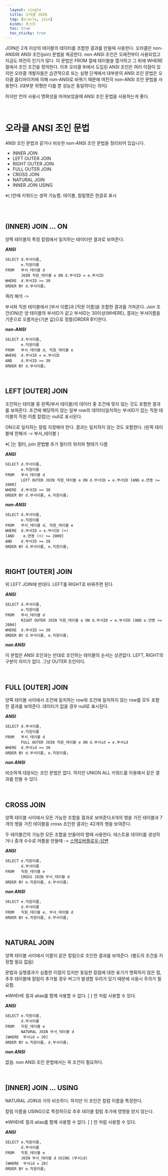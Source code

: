 ```yaml
---
  layout: single
  title: 오라클 JOIN
  tag: [oracle, join]
  kinds: 포스트
  toc: true
  toc_sticky: true
---
```


JOIN은 2개 이상의 테이블의 테이터를 조합한 결과를 만들때 사용한다. 오라클은 non-ANSI와 ANSI 조인(join) 문법을 제공한다. non-ANSI 조인은 오래전부터 사용되었고 지금도 여전히 인기가 많다. 이 문법은 FROM 절에 테이블을 열거하고 그 뒤에 WHERE 절에서 조인 조건을 정의한다. 이후 오라클 9i에서 도입된 ANSI 조인은 여러 이점이 있지만 오라클 개발자들은 습관적으로 또는 실행 단계에서 대부분의 ANSI 조인 문법은 오라클 옵티마이저에 의해 non-ANSI로 바뀌기 때문에 여전히 non-ANSI 조인 문법을 사용한다. (대부분 외형만 다를 뿐 성능은 동일하다는 의미)

하지만 언어 사용시 명확성을 따져보았을때 ANSI 조인 문법을 사용하는게 좋다.

<br>

# 오라클 ANSI 조인 문법

ANSI 조인 문법과 같거나 비슷한 non-ANSI 조인 문법을 정리되어 있습니다.

- INNER JOIN
- LEFT OUTER JOIN
- RIGHT OUTER JOIN
- FULL OUTER JOIN
- CROSS JOIN
- NATURAL JOIN
- INNER JOIN USING 

※( )안에 키워드는 생략 가능함. 테이블, 칼럼명은 한글로 표시

<br>

<br>

## (INNER) JOIN ... ON

양쪽 테이블의 특정 칼럼에서 일치하는 테이터만 결과로 보여준다.

***ANSI***

```
SELECT d.부서이름,
       e.직원이름
FROM   부서_테이블 d
       JOIN 직원_테이블 e ON d.부서ID = e.부서ID
WHERE  d.부서ID >= 30
ORDER BY d.부서이름;
```

쿼리 해석 ->

 부서와 직원 테이블에서 [부서 이름]과 [직원 이름]을 조합한 결과를 가져온다. Join 조건(ON)은 양 테이블의 부서ID가 같고 부서ID는 30이상(WHERE), 결과는 부서이름을 기준으로 오름차순(기본 값)으로 정렬(ORDER BY)한다.

***non-ANSI***

```
SELECT d.부서이름,
       e.직원이름
FROM   부서_테이블 d, 직원_테이블 e
WHERE  d.부서ID = e.부서ID
AND    d.부서ID >= 30
ORDER BY d.부서이름;
```

<br>

## LEFT [OUTER] JOIN

조인하는 테이블 중 왼쪽(부서 테이블)의 데이터 중 조건에 맞지 않는 것도 포함한 결과를 보여준다. 조건에 해당하지 않는 일부 row의 데이터(일치하는 부서ID가 없는 직원 테이블의 직원 이름 칼럼)는 null로 표시된다.

ON으로 일치하는 칼럼 지정해야 한다. 결과는 일치하지 않는 것도 포함한다. (왼쪽 테이블에 한해서 -> 부서_테이블 )

※[ ]는 필터, join 문법별 추가 필터의 위치와 형태가 다름

***ANSI***

```
SELECT d.부서이름,
       e.직원이름     
FROM   부서_테이블 d
       LEFT OUTER JOIN 직원_테이블 e ON d.부서ID = e.부서ID [AND e.연봉 >= 2000]
WHERE  d.부서ID >= 30
ORDER BY d.부서이름, e.직원이름;
```

***non-ANSI***

```
SELECT d.부서이름,
       e.직원이름      
FROM   부서_테이블 d, 직원_테이블 e
WHERE  d.부서ID = e.부서ID (+) 
[AND    e.연봉 (+) >= 2000]
AND    d.부서ID >= 30
ORDER BY d.부서이름, e.직원이름;
```

<br>

## RIGHT [OUTER] JOIN

위 LEFT JOIN에 반대다. LEFT를 RIGHT로 바꿔주면 된다. 

***ANSI***

```
SELECT d.부서이름,
       e.직원이름     
FROM   부서_테이블 d
       RIGHT OUTER JOIN 직원_테이블 e ON d.부서ID = e.부서ID [AND e.연봉 >= 2000]
WHERE  d.부서ID >= 30
ORDER BY d.부서이름, e.직원이름;
```

***non ANSI***

이 문법은 ANSI 조인과는 반대로 조인하는 테이블의 순서는 상관없다. LEFT, RIGHT의 구분이 의미가 없다. 그냥 OUTER 조인이다.

<br>

## FULL [OUTER] JOIN

양쪽 테이블 사이에서 조건에 일치하는 row와 조건에 일치하지 않는 row를 모두 포함한 결과를 보여준다. 데이터가 없을 경우 null로 표시된다.

***ANSI***

```
SELECT d.부서이름,
       e.직원이름     
FROM   부서_테이블 d
       FULL OUTER JOIN 직원_테이블 e ON d.부서id = e.부서id
WHERE  d.부서id >= 30
ORDER BY d.부서이름, e.직원이름;
```

***non ANSI***

비슷하게 대응되는 조인 문법은 없다. 하지만 UNION ALL 키워드를 이용해서 같은 결과를 만들 수 있다.

<br>

## CROSS JOIN

양쪽 테이블 사이에서 모든 가능한 조합을 결과로 보여준다.6개의 행을 가진 테이블과 7개의 행을 가진 테이블을 cross 조인한 결과는 42개의 행을 보여준다.

두 테이블간의 가능한 모든 조합을 만들어야 할때 사용한다.  테스트용 데이터를 생성하거나 중개 수수료 어플을 만들때 -> [스택오버플로우-답변](https://stackoverflow.com/a/220042)

***ANSI***

```
SELECT e.직원이름,
       d.부서이름
FROM   직원_테이블 e
       CROSS JOIN 부서_테이블 d
ORDER BY e.직원이름, d.부서이름;
```

***non ANSI***

```
SELECT e.직원이름,
       d.부서이름
FROM   직원_테이블 e, 부서_테이블 d
ORDER BY e.직원이름, d.부서이름;
```

<br>

## NATURAL JOIN

양쪽 테이블 사이에서 이름이 같은 칼럼으로 조인한 결과를 보여준다. (별도의 조건을 지정할 필요 없음)

문법과 실행결과가 심플한 이점이 있지만 동일한 칼럼에 대한 표기가 명확하지 않은 점, 추후 테이블에 칼럼이 추가될 경우 버그가 발생할 우려가 있기 때문에 사용시 주의가 필요함.

※WHEHE 절과 alias를 함께 사용할 수 없다. [ ] 안 처럼 사용할 수 있다.

***ANSI***

```
SELECT e.직원이름,
       d.부서이름
FROM   직원_테이블 e
       NATURAL JOIN 부서_테이블 d
[WHERE  부서id = 20]
ORDER BY e.직원이름, d.부서이름;
```

***non ANSI***

없음. non ANSI 조인 문법에서는 꼭 조건이 필요하다.

<br>

## [INNER] JOIN ... USING

NATURAL JOIN과 거의 비슷하다. 하지만 이 조인은 칼럼 이름을 특정한다.

칼럼 이름을 USING으로 특정하므로 추후 테이블 칼럼 추가에 영향을 받지 않는다. 

※WHEHE 절과 alias를 함께 사용할 수 없다. [ ] 안 처럼 사용할 수 있다.

***ANSI***

```
SELECT e.직원이름,
       d.부서이름
FROM   직원_테이블 e
       JOIN 부서_테이블 d USING (부서id)
[WHERE  부서id = 20]
ORDER BY e.직원이름;
```

